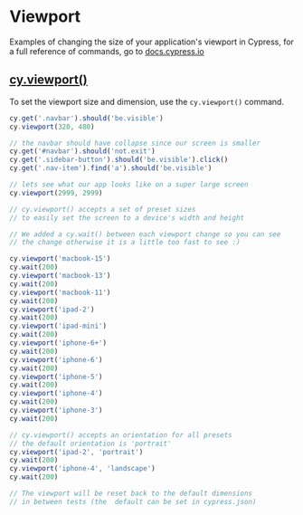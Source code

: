 # Viewport

Examples of changing the size of your application's viewport in Cypress, for a full reference of commands, go to [docs.cypress.io](https://on.cypress.io/api)

## [cy.viewport()](https://on.cypress.io/viewport)

To set the viewport size and dimension, use the `cy.viewport()` command.

<!-- fiddle.export cy.viewport() - set the viewport size and dimension -->

```js
cy.get('.navbar').should('be.visible')
cy.viewport(320, 480)

// the navbar should have collapse since our screen is smaller
cy.get('#navbar').should('not.exit')
cy.get('.sidebar-button').should('be.visible').click()
cy.get('.nav-item').find('a').should('be.visible')

// lets see what our app looks like on a super large screen
cy.viewport(2999, 2999)

// cy.viewport() accepts a set of preset sizes
// to easily set the screen to a device's width and height

// We added a cy.wait() between each viewport change so you can see
// the change otherwise it is a little too fast to see :)

cy.viewport('macbook-15')
cy.wait(200)
cy.viewport('macbook-13')
cy.wait(200)
cy.viewport('macbook-11')
cy.wait(200)
cy.viewport('ipad-2')
cy.wait(200)
cy.viewport('ipad-mini')
cy.wait(200)
cy.viewport('iphone-6+')
cy.wait(200)
cy.viewport('iphone-6')
cy.wait(200)
cy.viewport('iphone-5')
cy.wait(200)
cy.viewport('iphone-4')
cy.wait(200)
cy.viewport('iphone-3')
cy.wait(200)

// cy.viewport() accepts an orientation for all presets
// the default orientation is 'portrait'
cy.viewport('ipad-2', 'portrait')
cy.wait(200)
cy.viewport('iphone-4', 'landscape')
cy.wait(200)

// The viewport will be reset back to the default dimensions
// in between tests (the  default can be set in cypress.json)
```

<!-- fiddle-end -->
